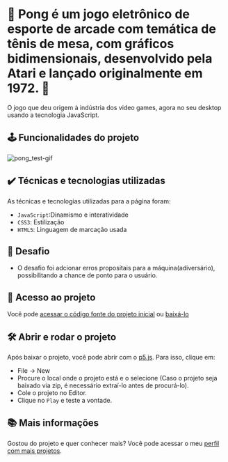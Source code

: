# 🏓 Pong é um jogo eletrônico de esporte de arcade com temática de tênis de mesa, com gráficos bidimensionais, desenvolvido pela Atari e lançado originalmente em 1972. 🏓
O jogo que deu origem à indústria dos video games, agora no seu desktop usando a tecnologia JavaScript.

## 🕹️ Funcionalidades do projeto
![pong_test-gif](https://github.com/MykeStan/pong_game-JS/assets/127412518/06a03fda-8af8-4823-b5a5-4424053adb16)

## ✔️ Técnicas e tecnologias utilizadas

As técnicas e tecnologias utilizadas para a página foram:

- `JavaScript`:Dinamismo e interatividade
- `CSS3`: Estilização
- `HTML5`: Linguagem de marcação usada

## 🎯 Desafio
- O desafio foi adcionar erros propositais para a máquina(adiversário), possibilitando a chance de ponto para o usuário.

## 📁 Acesso ao projeto

Você pode [acessar o código fonte do projeto inicial](https://github.com/MykeStan/pong_game-JS) ou [baixá-lo](https://codeload.github.com/MykeStan/pong_game-JS/zip/refs/heads/main)
## 🛠️ Abrir e rodar o projeto

Após baixar o projeto, você pode abrir com o [p5.js](https://editor.p5js.org). Para isso, clique em:

- File -> New
- Procure o local onde o projeto está e o selecione (Caso o projeto seja baixado via zip, é necessário extraí-lo antes de procurá-lo).
- Cole o projeto no Editor.
- Clique no `Play` e teste a vontade.

## 📚 Mais informações

Gostou do projeto e quer conhecer mais? Você pode acessar o meu [perfil com mais projetos](https://github.com/MykeStan).
